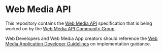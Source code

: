 
# Web Media API

This repository contains the [Web Media API](https://w3c.github.io/webmediaapi/) specification that is being worked on by the [Web Media API Community Group](https://www.w3.org/community/webmediaapi).

Web Developers and Web Media App creators should reference the [Web Media Application Developer Guidelines](https://github.com/w3c/webmediaguidelines/) on implementation guidance. 
